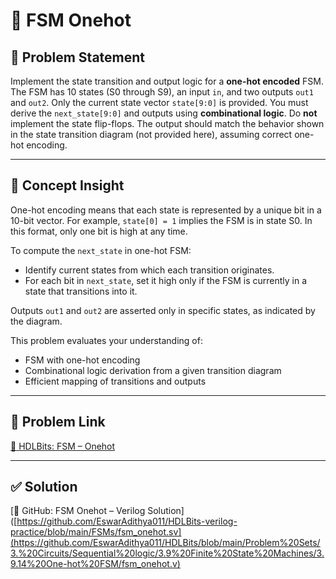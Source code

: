 # 🔁 FSM Onehot

## 📌 Problem Statement

Implement the state transition and output logic for a **one-hot encoded** FSM. The FSM has 10 states (S0 through S9), an input `in`, and two outputs `out1` and `out2`. Only the current state vector `state[9:0]` is provided. You must derive the `next_state[9:0]` and outputs using **combinational logic**. Do **not** implement the state flip-flops. The output should match the behavior shown in the state transition diagram (not provided here), assuming correct one-hot encoding.

---

## 🧠 Concept Insight

One-hot encoding means that each state is represented by a unique bit in a 10-bit vector. For example, `state[0] = 1` implies the FSM is in state S0. In this format, only one bit is high at any time.

To compute the `next_state` in one-hot FSM:
- Identify current states from which each transition originates.
- For each bit in `next_state`, set it high only if the FSM is currently in a state that transitions into it.

Outputs `out1` and `out2` are asserted only in specific states, as indicated by the diagram.

This problem evaluates your understanding of:
- FSM with one-hot encoding
- Combinational logic derivation from a given transition diagram
- Efficient mapping of transitions and outputs

---

## 🔗 Problem Link

[🔗 HDLBits: FSM – Onehot](https://hdlbits.01xz.net/wiki/Fsm_onehot)

---

## ✅ Solution

[🔗 GitHub: FSM Onehot – Verilog Solution]([https://github.com/EswarAdithya011/HDLBits-verilog-practice/blob/main/FSMs/fsm_onehot.sv](https://github.com/EswarAdithya011/HDLBits/blob/main/Problem%20Sets/3.%20Circuits/Sequential%20logic/3.9%20Finite%20State%20Machines/3.9.14%20One-hot%20FSM/fsm_onehot.v)
